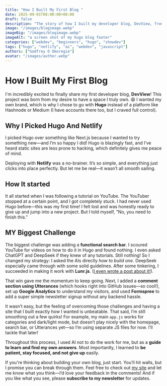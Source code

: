 ```yaml
---
title: "How I Built My First Blog "
date: 2025-09-01T08:00:00+00:00
draft: false
description: "The story of how I built my developer blog, DevView, from scratch using Hugo, Netlify, and AI as my co-pilot."
image: "/images/blogimage.webp"
imageBig: "/images/blogimage.webp"
imageAlt: "a screen shot of my hugo blog footer"
categories: ["webdev", "beginners", "hugo", "showdev"]
tags: ["hugo", "netlify", "ai", "webdev", "javascript"]
authors: ["Godfrey O Omoregie"]
avatar: "/images/author.webp"
---
```


# How I Built My First Blog


I'm incredibly excited to finally share my first developer blog, **DevView**! This project was born from my desire to have a space I truly own. 😄 I wanted my own brand, which is why I chose to go with **Hugo** instead of a platform like Hashnode or Medium (I have accounts there too, but I craved full control).


## Why I Picked Hugo And Netlify


I picked Hugo over something like Next.js because I wanted to try something new—and I’m so happy I did! Hugo is blazingly fast, and I’ve heard static sites are less prone to hacking, which definitely gives me peace of mind.

Deploying with **Netlify** was a no-brainer. It’s so simple, and everything just clicks into place perfectly. But let me be real—it wasn’t all smooth sailing.


## How It started


It all started when I was following a tutorial on YouTube. The YouTuber stopped at a certain point, and I got completely stuck. I had never used Hugo before—this was my first time! I felt lost and was honestly ready to give up and jump into a new project. But I told myself, "No, you need to finish this."


## MY Biggest Challenge


The biggest challenge was adding a **functional search bar**. I scoured YouTube for videos on how to do it in Hugo and found nothing. I even asked ChatGPT and DeepSeek if they knew of any tutorials. Still nothing! So I changed my strategy: I asked the AIs directly *how to build one*. DeepSeek especially came through with some solid guidelines. After some tinkering, I succeeded in making it work with **Lunr.js**. ([I even wrote a post about it!](/posts/add-search-to-hugo)).

That win gave me the momentum to keep going. Next, I added a **comment section using Utterances** (which hooks right into GitHub issues—so cool!), set up **Google Analytics** to understand my visitors, and used **Formspree** to add a super simple newsletter signup without any backend hassle.

It wasn’t easy, but the feeling of overcoming those challenges and having a site that I built exactly how I wanted is unbeatable. That said, I’m still smoothing out a few quirks! For example, my main `app.js` works for categories and dark/light mode, but doesn’t play nicely with the homepage, search bar, or Utterances yet—so I’m using separate JS files for now. I’ll tackle that later!

Throughout this process, I used AI not to do the work for me, but as a **guide to learn and find my own answers**. Most importantly, I learned to **be patient, stay focused, and not give up** easily.

If you're thinking about building your own blog, just start. You’ll hit walls, but I promise you can break through them. Feel free to check out [my site](https://devview.netlify.app/) and let me know what you think—I’d love your feedback in the comments! And if you like what you see, please **subscribe to my newsletter** for updates.